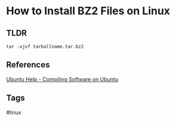 # How to Install BZ2 Files on Linux

## TLDR
`tar -xjvf tarballname.tar.bz2`

## References
[Ubuntu Help - Compiling Software on Ubuntu](https://help.ubuntu.com/community/CompilingEasyHowTo)

## Tags
#linux
